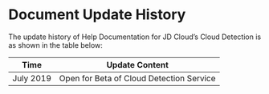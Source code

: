 # Document Update History  
The update history of Help Documentation for JD Cloud’s Cloud Detection is as shown in the table below:  

Time | Update Content
---- | ----
July 2019 | Open for Beta of Cloud Detection Service
